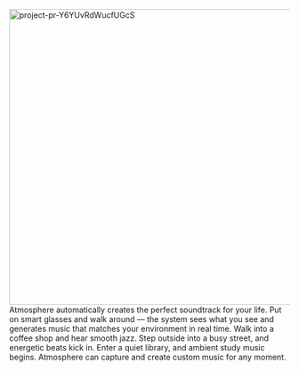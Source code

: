 <img width="958" height="532" alt="project-pr-Y6YUvRdWucfUGcS" src="https://github.com/user-attachments/assets/d5d5f406-19b3-4f44-8ebb-291c8fab1c96" />
Atmosphere automatically creates the perfect soundtrack for your life. Put on smart glasses and walk around — the system sees what you see and generates music that matches your environment in real time. Walk into a coffee shop and hear smooth jazz. Step outside into a busy street, and energetic beats kick in. Enter a quiet library, and ambient study music begins. Atmosphere can capture and create custom music for any moment.
